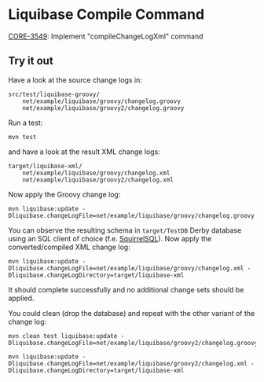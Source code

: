 # Liquibase Compile Command

[CORE-3549][]: Implement "compileChangeLogXml" command

## Try it out

Have a look at the source change logs in:

    src/test/liquibase-groovy/
        net/example/liquibase/groovy/changelog.groovy
        net/example/liquibase/groovy2/changelog.groovy

Run a test:

    mvn test

and have a look at the result XML change logs:

    target/liquibase-xml/
        net/example/liquibase/groovy/changelog.xml
        net/example/liquibase/groovy2/changelog.xml

Now apply the Groovy change log:

    mvn liquibase:update -Dliquibase.changeLogFile=net/example/liquibase/groovy/changelog.groovy
    
You can observe the resulting schema in `target/TestDB` Derby database using
an SQL client of choice (f.e. [SquirrelSQL][]).  Now apply the converted/compiled
XML change log:

    mvn liquibase:update -Dliquibase.changeLogFile=net/example/liquibase/groovy/changelog.xml -Dliquibase.changeLogDirectory=target/liquibase-xml

It should complete successfully and no additional change sets should be applied.

You could clean (drop the database) and repeat with the other variant of the change log:

    mvn clean test liquibase:update -Dliquibase.changeLogFile=net/example/liquibase/groovy2/changelog.groovy
    
    mvn liquibase:update -Dliquibase.changeLogFile=net/example/liquibase/groovy2/changelog.xml -Dliquibase.changeLogDirectory=target/liquibase-xml

[CORE-3549]: https://liquibase.jira.com/browse/CORE-3549
[SquirrelSQL]: http://www.squirrelsql.org/
